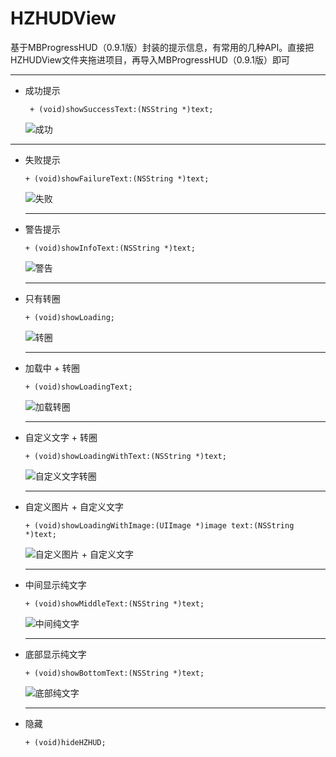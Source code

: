 # HZHUDView
  基于MBProgressHUD（0.9.1版）封装的提示信息，有常用的几种API。直接把HZHUDView文件夹拖进项目，再导入MBProgressHUD（0.9.1版）即可
  
  ***
  * 成功提示
   
    ` + (void)showSuccessText:(NSString *)text;` 
    
    ![成功](http://upload-images.jianshu.io/upload_images/1115226-56d177f6eb7bc836.png?imageMogr2/auto-orient/strip%7CimageView2/2/w/1240)

***
* 失败提示

   `+ (void)showFailureText:(NSString *)text;`
   
   ![失败](http://upload-images.jianshu.io/upload_images/1115226-25179da9473f085b.png?imageMogr2/auto-orient/strip%7CimageView2/2/w/1240)
   
   ***
* 警告提示

   `+ (void)showInfoText:(NSString *)text;`
   
   ![警告](http://upload-images.jianshu.io/upload_images/1115226-00d4d204aa718420.png?imageMogr2/auto-orient/strip%7CimageView2/2/w/1240)
   
   ***
* 只有转圈

   `+ (void)showLoading;`
   
   ![转圈](http://upload-images.jianshu.io/upload_images/1115226-c9da1ede6b2edb5e.png?imageMogr2/auto-orient/strip%7CimageView2/2/w/1240)
   
   ***
* 加载中 + 转圈

   `+ (void)showLoadingText;`
   
   ![加载转圈](http://upload-images.jianshu.io/upload_images/1115226-83f2b77567b216ee.png?imageMogr2/auto-orient/strip%7CimageView2/2/w/1240)
   
   ***
* 自定义文字 + 转圈

   `+ (void)showLoadingWithText:(NSString *)text;`
   
   ![自定义文字转圈](http://upload-images.jianshu.io/upload_images/1115226-19429c8e3147ad36.png?imageMogr2/auto-orient/strip%7CimageView2/2/w/1240)
   
   ***
* 自定义图片 + 自定义文字

   `+ (void)showLoadingWithImage:(UIImage *)image text:(NSString *)text;`
   
   ![自定义图片 + 自定义文字](http://upload-images.jianshu.io/upload_images/1115226-5e7cd3ebeb63cc89.png?imageMogr2/auto-orient/strip%7CimageView2/2/w/1240)
   
   ***
* 中间显示纯文字

   `+ (void)showMiddleText:(NSString *)text;`
   
   ![中间纯文字](http://upload-images.jianshu.io/upload_images/1115226-09b70ffc70a1fcdf.png?imageMogr2/auto-orient/strip%7CimageView2/2/w/1240)
   
   ***
* 底部显示纯文字

   `+ (void)showBottomText:(NSString *)text;`
   
   ![底部纯文字](http://upload-images.jianshu.io/upload_images/1115226-85d5c21a46443c46.png?imageMogr2/auto-orient/strip%7CimageView2/2/w/1240)
   
   ***
* 隐藏

   `+ (void)hideHZHUD;`
 